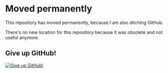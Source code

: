 # Moved permanently

This repository has moved permanently, because I am also ditching
GitHub.

There's no new location for this repository because it was obsolete and
not useful anymore.


## Give up GitHub!

[![Give up GitHub!](https://sfconservancy.org/img/GiveUpGitHub.svg)](https://sfconservancy.org/GiveUpGitHub/)
